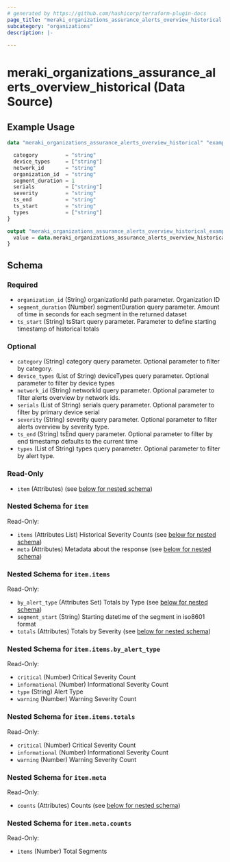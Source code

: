 ```yaml
---
# generated by https://github.com/hashicorp/terraform-plugin-docs
page_title: "meraki_organizations_assurance_alerts_overview_historical Data Source - terraform-provider-meraki"
subcategory: "organizations"
description: |-
  
---
```


# meraki_organizations_assurance_alerts_overview_historical (Data Source)



## Example Usage

```terraform
data "meraki_organizations_assurance_alerts_overview_historical" "example" {

  category         = "string"
  device_types     = ["string"]
  network_id       = "string"
  organization_id  = "string"
  segment_duration = 1
  serials          = ["string"]
  severity         = "string"
  ts_end           = "string"
  ts_start         = "string"
  types            = ["string"]
}

output "meraki_organizations_assurance_alerts_overview_historical_example" {
  value = data.meraki_organizations_assurance_alerts_overview_historical.example.item
}
```

<!-- schema generated by tfplugindocs -->
## Schema

### Required

- `organization_id` (String) organizationId path parameter. Organization ID
- `segment_duration` (Number) segmentDuration query parameter. Amount of time in seconds for each segment in the returned dataset
- `ts_start` (String) tsStart query parameter. Parameter to define starting timestamp of historical totals

### Optional

- `category` (String) category query parameter. Optional parameter to filter by category.
- `device_types` (List of String) deviceTypes query parameter. Optional parameter to filter by device types
- `network_id` (String) networkId query parameter. Optional parameter to filter alerts overview by network ids.
- `serials` (List of String) serials query parameter. Optional parameter to filter by primary device serial
- `severity` (String) severity query parameter. Optional parameter to filter alerts overview by severity type.
- `ts_end` (String) tsEnd query parameter. Optional parameter to filter by end timestamp defaults to the current time
- `types` (List of String) types query parameter. Optional parameter to filter by alert type.

### Read-Only

- `item` (Attributes) (see [below for nested schema](#nestedatt--item))

<a id="nestedatt--item"></a>
### Nested Schema for `item`

Read-Only:

- `items` (Attributes List) Historical Severity Counts (see [below for nested schema](#nestedatt--item--items))
- `meta` (Attributes) Metadata about the response (see [below for nested schema](#nestedatt--item--meta))

<a id="nestedatt--item--items"></a>
### Nested Schema for `item.items`

Read-Only:

- `by_alert_type` (Attributes Set) Totals by Type (see [below for nested schema](#nestedatt--item--items--by_alert_type))
- `segment_start` (String) Starting datetime of the segment in iso8601 format
- `totals` (Attributes) Totals by Severity (see [below for nested schema](#nestedatt--item--items--totals))

<a id="nestedatt--item--items--by_alert_type"></a>
### Nested Schema for `item.items.by_alert_type`

Read-Only:

- `critical` (Number) Critical Severity Count
- `informational` (Number) Informational Severity Count
- `type` (String) Alert Type
- `warning` (Number) Warning Severity Count


<a id="nestedatt--item--items--totals"></a>
### Nested Schema for `item.items.totals`

Read-Only:

- `critical` (Number) Critical Severity Count
- `informational` (Number) Informational Severity Count
- `warning` (Number) Warning Severity Count



<a id="nestedatt--item--meta"></a>
### Nested Schema for `item.meta`

Read-Only:

- `counts` (Attributes) Counts (see [below for nested schema](#nestedatt--item--meta--counts))

<a id="nestedatt--item--meta--counts"></a>
### Nested Schema for `item.meta.counts`

Read-Only:

- `items` (Number) Total Segments
